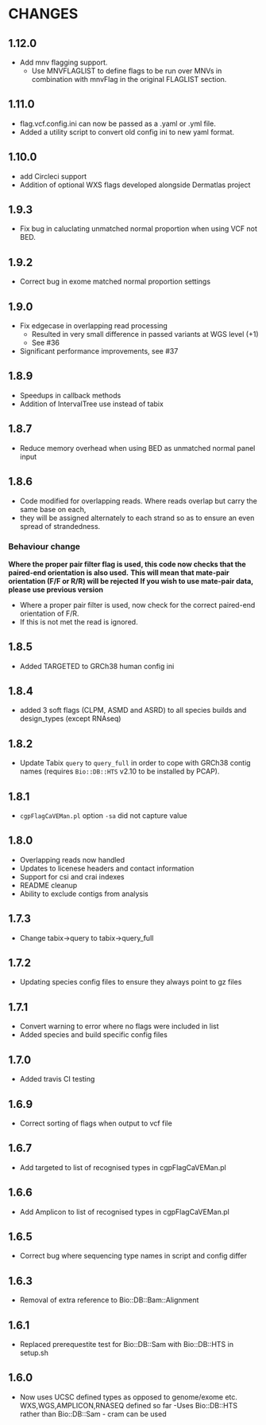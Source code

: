 # CHANGES

## 1.12.0

- Add mnv flagging support.
  - Use MNVFLAGLIST to define flags to be run over MNVs in combination with mnvFlag in the original FLAGLIST section.

## 1.11.0

- flag.vcf.config.ini can now be passed as a .yaml or .yml file.
- Added a utility script to convert old config ini to new yaml format.

## 1.10.0

- add Circleci support
- Addition of optional WXS flags developed alongside Dermatlas project

## 1.9.3

- Fix bug in caluclating unmatched normal proportion when using VCF not BED.

## 1.9.2

- Correct bug in exome matched normal proportion settings

## 1.9.0

- Fix edgecase in overlapping read processing
  - Resulted in very small difference in passed variants at WGS level (+1)
  - See #36
- Significant performance improvements, see #37

## 1.8.9

- Speedups in callback methods
- Addition of IntervalTree use instead of tabix

## 1.8.7

- Reduce memory overhead when using BED as unmatched normal panel input

## 1.8.6

- Code modified for overlapping reads. Where reads overlap but carry the same base on each,
- they will be assigned alternately to each strand so as to ensure an even spread of strandedness.

### Behaviour change

**Where the proper pair filter flag is used, this code now checks that the paired-end orientation is also used.**
**This will mean that mate-pair orientation (F/F or R/R) will be rejected**
**If you wish to use mate-pair data, please use previous version**

- Where a proper pair filter is used, now check for the correct paired-end orientation of F/R.
- If this is not met the read is ignored.

## 1.8.5

- Added TARGETED to GRCh38 human config ini

## 1.8.4

- added 3 soft flags (CLPM, ASMD and ASRD) to all species builds and design_types (except RNAseq)

## 1.8.2

- Update Tabix `query` to `query_full` in order to cope with GRCh38 contig names (requires `Bio::DB::HTS` v2.10 to be installed by PCAP).

## 1.8.1

- `cgpFlagCaVEMan.pl` option `-sa` did not capture value

## 1.8.0

- Overlapping reads now handled
- Updates to licenese headers and contact information
- Support for csi and crai indexes
- README cleanup
- Ability to exclude contigs from analysis

## 1.7.3

- Change tabix->query to tabix->query_full

## 1.7.2

- Updating species config files to ensure they always point to gz files

## 1.7.1

- Convert warning to error where no flags were included in list
- Added species and build specific config files

## 1.7.0

- Added travis CI testing

## 1.6.9

- Correct sorting of flags when output to vcf file

## 1.6.7

- Add targeted to list of recognised types in cgpFlagCaVEMan.pl

## 1.6.6

- Add Amplicon to list of recognised types in cgpFlagCaVEMan.pl

## 1.6.5

- Correct bug where sequencing type names in script and config differ

## 1.6.3

- Removal of extra reference to Bio::DB::Bam::Alignment

## 1.6.1

- Replaced prerequestite test for Bio::DB::Sam with Bio::DB::HTS in setup.sh

## 1.6.0

- Now uses UCSC defined types as opposed to genome/exome etc. WXS,WGS,AMPLICON,RNASEQ defined so far
 -Uses Bio::DB::HTS rather than Bio::DB::Sam - cram can be used
